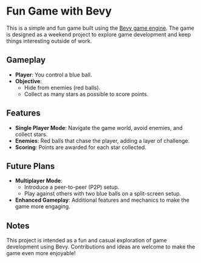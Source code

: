 # Fun Game with Bevy

This is a simple and fun game built using the [Bevy game engine](https://bevyengine.org/). The game is designed as a weekend project to explore game development and keep things interesting outside of work.

## Gameplay

- **Player**: You control a blue ball.
- **Objective**: 
    - Hide from enemies (red balls).
    - Collect as many stars as possible to score points.

## Features

- **Single Player Mode**: Navigate the game world, avoid enemies, and collect stars.
- **Enemies**: Red balls that chase the player, adding a layer of challenge.
- **Scoring**: Points are awarded for each star collected.

## Future Plans

- **Multiplayer Mode**: 
    - Introduce a peer-to-peer (P2P) setup.
    - Play against others with two blue balls on a split-screen setup.
- **Enhanced Gameplay**: Additional features and mechanics to make the game more engaging.

## Notes

This project is intended as a fun and casual exploration of game development using Bevy. Contributions and ideas are welcome to make the game even more enjoyable!